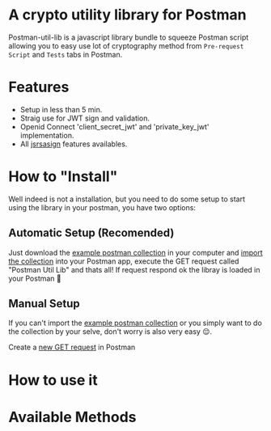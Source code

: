 # A crypto utility library for Postman

Postman-util-lib is a javascript library bundle to squeeze Postman script allowing you to easy use lot of cryptography method from `Pre-request Script` and `Tests` tabs in Postman.

# Features

- Setup in less than 5 min.
- Straig use for JWT sign and validation.
- Openid Connect 'client_secret_jwt' and 'private_key_jwt' implementation.
- All [jsrsasign](http://kjur.github.io/jsrsasign/) features availables.

# How to "Install"

Well indeed is not a installation, but you need to do some setup to start using the library in your postman, you have two options:

## Automatic Setup (Recomended)

Just download the [example postman collection]() in your computer and [import the collection](https://learning.getpostman.com/docs/postman/collections/data-formats/#importing-postman-data) into your Postman app, execute the GET request called "Postman Util Lib" and thats all! If request respond ok the libray is loaded in your Postman :muscle:



## Manual Setup

If you can't import the [example postman collection]() or you simply want to do the collection by your selve, don't worry is also very easy :relieved:.

Create a [new GET request](https://learning.getpostman.com/docs/postman/sending-api-requests/requests/) in Postman 



# How to use it


# Available Methods


# 

